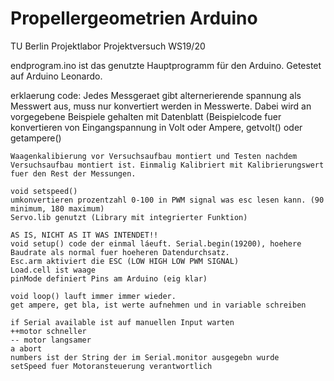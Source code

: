 # Propellergeometrien Arduino
 TU Berlin Projektlabor Projektversuch WS19/20

endprogram.ino ist das genutzte Hauptprogramm für den Arduino. Getestet auf Arduino Leonardo.

erklaerung code:
    Jedes Messgeraet gibt alternerierende spannung als Messwert aus, muss nur konvertiert werden in Messwerte. Dabei wird an vorgegebene Beispiele gehalten mit Datenblatt (Beispielcode fuer konvertieren von Eingangspannung in Volt oder Ampere, getvolt() oder getampere()
    
    Waagenkalibierung vor Versuchsaufbau montiert und Testen nachdem Versuchsaufbau montiert ist. Einmalig Kalibriert mit Kalibrierungswert fuer den Rest der Messungen.
    
    void setspeed()
    umkonvertieren prozentzahl 0-100 in PWM signal was esc lesen kann. (90 minimum, 180 maximum)
    Servo.lib genutzt (Library mit integrierter Funktion)
    
    AS IS, NICHT AS IT WAS INTENDET!!
    void setup() code der einmal láeuft. Serial.begin(19200), hoehere Baudrate als normal fuer hoeheren Datendurchsatz.
    Esc.arm aktiviert die ESC (LOW HIGH LOW PWM SIGNAL)
    Load.cell ist waage
    pinMode definiert Pins am Arduino (eig klar)
    
    void loop() lauft immer immer wieder.
    get ampere, get bla, ist werte aufnehmen und in variable schreiben
    
    if Serial available ist auf manuellen Input warten 
    ++motor schneller
    -- motor langsamer
    a abort
    numbers ist der String der im Serial.monitor ausgegebn wurde
    setSpeed fuer Motoransteuerung verantwortlich